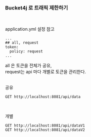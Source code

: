 ### Bucket4j 로 트래픽 제한하기
<br>

application.yml 설정 참고
```aidl
...
## all, request
token:
  policy: request
...
```
all 은 토큰을 전체가 공유, <br>
request는 api 마다 개별로 토큰을 관리한다.

<br>
공유

```aidl
GET http://localhost:8081/api/data
```
<br>

개별
```aidl
GET http://localhost:8081/api/dataV1
GET http://localhost:8081/api/dataV2
```